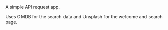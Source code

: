 A simple API request app. 

Uses OMDB for the search data and Unsplash for the welcome and search page.
